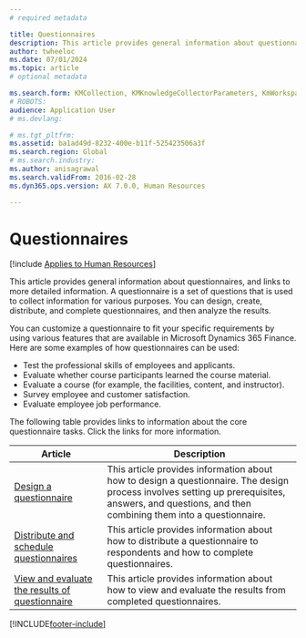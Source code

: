 ```yaml
---
# required metadata

title: Questionnaires
description: This article provides general information about questionnaires, and links to more detailed information. 
author: twheeloc
ms.date: 07/01/2024
ms.topic: article
# optional metadata

ms.search.form: KMCollection, KMKnowledgeCollectorParameters, KmWorkspace, HcmLearningWorkspace
# ROBOTS: 
audience: Application User
# ms.devlang: 

# ms.tgt_pltfrm: 
ms.assetid: ba1ad49d-8232-400e-b11f-525423506a3f
ms.search.region: Global
# ms.search.industry: 
ms.author: anisagrawal
ms.search.validFrom: 2016-02-28
ms.dyn365.ops.version: AX 7.0.0, Human Resources

---
```


# Questionnaires



[!include [Applies to Human Resources](../includes/applies-to-hr.md)]

This article provides general information about questionnaires, and links to more detailed information. A questionnaire is a set of questions that is used to collect information for various purposes. You can design, create, distribute, and complete questionnaires, and then analyze the results. 

You can customize a questionnaire to fit your specific requirements by using various features that are available in Microsoft Dynamics 365 Finance. Here are some examples of how questionnaires can be used:

-   Test the professional skills of employees and applicants.
-   Evaluate whether course participants learned the course material.
-   Evaluate a course (for example, the facilities, content, and instructor).
-   Survey employee and customer satisfaction.
-   Evaluate employee job performance.

The following table provides links to information about the core questionnaire tasks. Click the links for more information.

| Article | Description|
|------|------------|
| [Design a questionnaire](hr-learning-design-questionnaires.md) | This article provides information about how to design a questionnaire. The design process involves setting up prerequisites, answers, and questions, and then combining them into a questionnaire. |
| [Distribute and schedule questionnaires](hr-learning-distribute-questionnaires.md) | This article provides information about how to distribute a questionnaire to respondents and how to complete questionnaires. |
| [View and evaluate the results of questionnaire](hr-learning-evaluate-questionnaire-results.md) | This article provides information about how to view and evaluate the results from completed questionnaires. |


[!INCLUDE[footer-include](../includes/footer-banner.md)]
